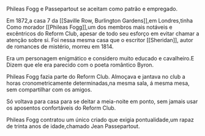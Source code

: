 Phileas Fogg e Passepartout se aceitam como patrão e empregado.

Em 1872,a casa 7 da [[Saville Row, Burlington Gardens]],em Londres,tinha  Como morador [[Phileas Fogg]],um dos membros mais notáveis e excêntricos do Reform Club, apesar de todo seu esforço em evitar chamar a atenção sobre si. Foi nessa mesma casa que o escritor [[Sheridan]], autor de romances de mistério, morreu em 1814.

Era um personagem enigmático e considero muito educado e cavalheiro.E Dizem que ele era parecido com o poeta romântico Byron.  

Phileas Fogg fazia parte do Reform Club. Almoçava e jantava no club a horas cronometricamente determinadas,na mesma sala, á mesma mesa, sem compartilhar com os amigos.

Só voltava para casa para se deitar a meia-noite em ponto, sem jamais usar os aposentos confortáveis do Reform Club.

Phileas Fogg contratou um único criado que exigia pontualidade,um rapaz de trinta anos de idade,chamado Jean Passepartout.